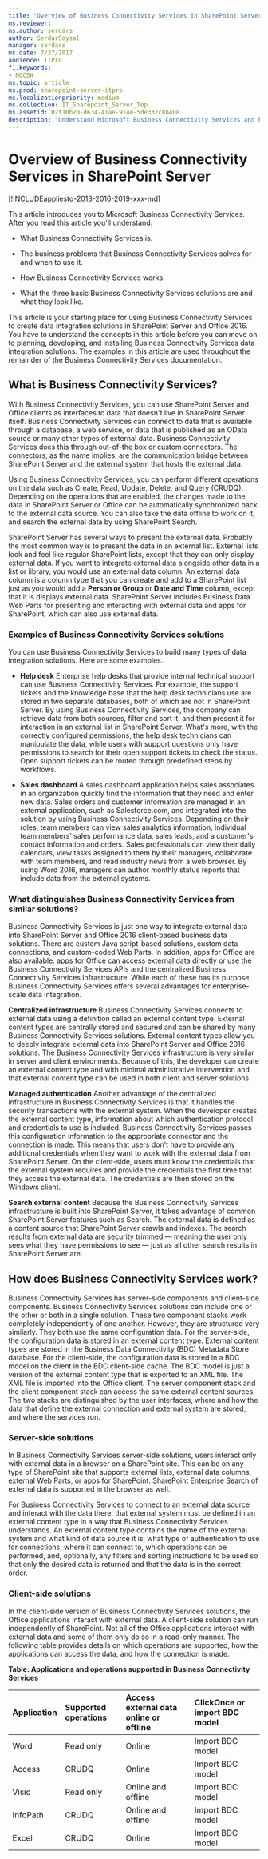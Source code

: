 ```yaml
---
title: "Overview of Business Connectivity Services in SharePoint Server"
ms.reviewer: 
ms.author: serdars
author: SerdarSoysal
manager: serdars
ms.date: 7/27/2017
audience: ITPro
f1.keywords:
- NOCSH
ms.topic: article
ms.prod: sharepoint-server-itpro
ms.localizationpriority: medium
ms.collection: IT_Sharepoint_Server_Top
ms.assetid: 02f10b70-d634-41ae-914e-5de337c8b408
description: "Understand Microsoft Business Connectivity Services and how it brings external data into SharePoint Server and Office."
---
```


# Overview of Business Connectivity Services in SharePoint Server

[!INCLUDE[appliesto-2013-2016-2019-xxx-md](../includes/appliesto-2013-2016-2019-xxx-md.md)]
  
This article introduces you to Microsoft Business Connectivity Services. After you read this article you'll understand:
  
- What Business Connectivity Services is.
    
- The business problems that Business Connectivity Services solves for and when to use it.
    
- How Business Connectivity Services works.
    
- What the three basic Business Connectivity Services solutions are and what they look like.
    
This article is your starting place for using Business Connectivity Services to create data integration solutions in SharePoint Server and Office 2016. You have to understand the concepts in this article before you can move on to planning, developing, and installing Business Connectivity Services data integration solutions. The examples in this article are used throughout the remainder of the Business Connectivity Services documentation.
  
    
## What is Business Connectivity Services?
<a name="section1"> </a>

With Business Connectivity Services, you can use SharePoint Server and Office clients as interfaces to data that doesn't live in SharePoint Server itself. Business Connectivity Services can connect to data that is available through a database, a web service, or data that is published as an OData source or many other types of external data. Business Connectivity Services does this through out-of-the box or custom connectors. The connectors, as the name implies, are the communication bridge between SharePoint Server and the external system that hosts the external data.
  
Using Business Connectivity Services, you can perform different operations on the data such as Create, Read, Update, Delete, and Query (CRUDQ). Depending on the operations that are enabled, the changes made to the data in SharePoint Server or Office can be automatically synchronized back to the external data source. You can also take the data offline to work on it, and search the external data by using SharePoint Search.
  
SharePoint Server has several ways to present the external data. Probably the most common way is to present the data in an external list. External lists look and feel like regular SharePoint lists, except that they can only display external data. If you want to integrate external data alongside other data in a list or library, you would use an external data column. An external data column is a column type that you can create and add to a SharePoint list just as you would add a **Person or Group** or **Date and Time** column, except that it is displays external data. SharePoint Server includes Business Data Web Parts for presenting and interacting with external data and apps for SharePoint, which can also use external data. 
  
### Examples of Business Connectivity Services solutions

You can use Business Connectivity Services to build many types of data integration solutions. Here are some examples.
  
- **Help desk** Enterprise help desks that provide internal technical support can use Business Connectivity Services. For example, the support tickets and the knowledge base that the help desk technicians use are stored in two separate databases, both of which are not in SharePoint Server. By using Business Connectivity Services, the company can retrieve data from both sources, filter and sort it, and then present it for interaction in an external list in SharePoint Server. What's more, with the correctly configured permissions, the help desk technicians can manipulate the data, while users with support questions only have permissions to search for their open support tickets to check the status. Open support tickets can be routed through predefined steps by workflows. 
    
- **Sales dashboard** A sales dashboard application helps sales associates in an organization quickly find the information that they need and enter new data. Sales orders and customer information are managed in an external application, such as Salesforce.com, and integrated into the solution by using Business Connectivity Services. Depending on their roles, team members can view sales analytics information, individual team members' sales performance data, sales leads, and a customer's contact information and orders. Sales professionals can view their daily calendars, view tasks assigned to them by their managers, collaborate with team members, and read industry news from a web browser. By using Word 2016, managers can author monthly status reports that include data from the external systems. 
    
### What distinguishes Business Connectivity Services from similar solutions?

Business Connectivity Services is just one way to integrate external data into SharePoint Server and Office 2016 client-based business data solutions. There are custom Java script-based solutions, custom data connections, and custom-coded Web Parts. In addition, apps for Office are also available. apps for Office can access external data directly or use the Business Connectivity Services APIs and the centralized Business Connectivity Services infrastructure. While each of these has its purpose, Business Connectivity Services offers several advantages for enterprise-scale data integration. 
  
 **Centralized infrastructure** Business Connectivity Services connects to external data using a definition called an external content type. External content types are centrally stored and secured and can be shared by many Business Connectivity Services solutions. External content types allow you to deeply integrate external data into SharePoint Server and Office 2016 solutions. The Business Connectivity Services infrastructure is very similar in server and client environments. Because of this, the developer can create an external content type and with minimal administrative intervention and that external content type can be used in both client and server solutions.
  
 **Managed authentication** Another advantage of the centralized infrastructure in Business Connectivity Services is that it handles the security transactions with the external system. When the developer creates the external content type, information about which authentication protocol and credentials to use is included. Business Connectivity Services passes this configuration information to the appropriate connector and the connection is made. This means that users don't have to provide any additional credentials when they want to work with the external data from SharePoint Server. On the client-side, users must know the credentials that the external system requires and provide the credentials the first time that they access the external data. The credentials are then stored on the Windows client. 
  
 **Search external content** Because the Business Connectivity Services infrastructure is built into SharePoint Server, it takes advantage of common SharePoint Server features such as Search. The external data is defined as a content source that SharePoint Server crawls and indexes. The search results from external data are security trimmed — meaning the user only sees what they have permissions to see — just as all other search results in SharePoint Server are. 
  
## How does Business Connectivity Services work?
<a name="section2"> </a>

Business Connectivity Services has server-side components and client-side components. Business Connectivity Services solutions can include one or the other or both in a single solution. These two component stacks work completely independently of one another. However, they are structured very similarly. They both use the same configuration data. For the server-side, the configuration data is stored in an external content type. External content types are stored in the Business Data Connectivity (BDC) Metadata Store database. For the client-side, the configuration data is stored in a BDC model on the client in the BDC client-side cache. The BDC model is just a version of the external content type that is exported to an XML file. The XML file is imported into the Office client. The server component stack and the client component stack can access the same external content sources. The two stacks are distinguished by the user interfaces, where and how the data that define the external connection and external system are stored, and where the services run.
  
### Server-side solutions

In Business Connectivity Services server-side solutions, users interact only with external data in a browser on a SharePoint site. This can be on any type of SharePoint site that supports external lists, external data columns, external Web Parts, or apps for SharePoint. SharePoint Enterprise Search of external data is supported in the browser as well.
  
For Business Connectivity Services to connect to an external data source and interact with the data there, that external system must be defined in an external content type in a way that Business Connectivity Services understands. An external content type contains the name of the external system and what kind of data source it is, what type of authentication to use for connections, where it can connect to, which operations can be performed, and, optionally, any filters and sorting instructions to be used so that only the desired data is returned and that the data is in the correct order.
  
### Client-side solutions

In the client-side version of Business Connectivity Services solutions, the Office applications interact with external data. A client-side solution can run independently of SharePoint. Not all of the Office applications interact with external data and some of them only do so in a read-only manner. The following table provides details on which operations are supported, how the applications can access the data, and how the connection is made. 
  
**Table: Applications and operations supported in Business Connectivity Services**

|**Application**|**Supported operations**|**Access external data online or offline**|**ClickOnce or import BDC model**|
|:-----|:-----|:-----|:-----|
|Word  <br/> |Read only  <br/> |Online  <br/> |Import BDC model  <br/> |
|Access  <br/> |CRUDQ  <br/> |Online  <br/> |Import BDC model  <br/> |
|Visio  <br/> |Read only  <br/> |Online and offline  <br/> |Import BDC model  <br/> |
|InfoPath  <br/> |CRUDQ  <br/> |Online and offline  <br/> |Import BDC model  <br/> |
|Excel  <br/> |CRUDQ  <br/> |Online  <br/> |Import BDC model  <br/> |
   

